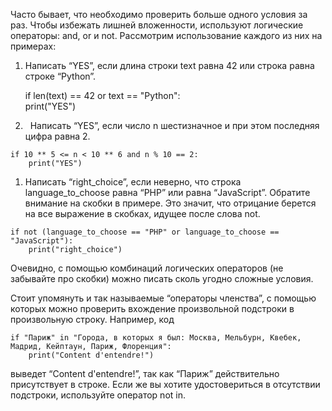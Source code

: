 Часто бывает, что необходимо проверить больше одного условия за раз. Чтобы избежать лишней вложенности, используют логические операторы: and, or и not. Рассмотрим использование каждого из них на примерах:

1.  Написать “YES”, если длина строки text равна 42 или строка равна строке “Python”.

	if len(text) == 42 or text == "Python":  
		print("YES")

  1.   Написать “YES”, если число n шестизначное и при этом последняя цифра равна 2.

	if 10 ** 5 <= n < 10 ** 6 and n % 10 == 2:  
	    print("YES")

  1. Написать “right_choice”, если неверно, что строка language_to_choose равна “PHP” или равна “JavaScript”. Обратите внимание на скобки в примере. Это значит, что отрицание берется на все выражение в скобках, идущее после слова not.

	if not (language_to_choose == "PHP" or language_to_choose == "JavaScript"):  
	    print("right_choice")

Очевидно, с помощью комбинаций логических операторов (не забывайте про скобки) можно писать сколь угодно сложные условия. 

Стоит упомянуть и так называемые “операторы членства”, с помощью которых можно проверить вхождение произвольной подстроки в произвольную строку. Например, код

	if "Париж" in "Города, в которых я был: Москва, Мельбурн, Квебек, Мадрид, Кейптаун, Париж, Флоренция":  
	    print("Content d'entendre!")

выведет “Content d'entendre!”, так как “Париж” действительно присутствует в строке. Если же вы хотите удостовериться в отсутствии подстроки, используйте оператор not in.